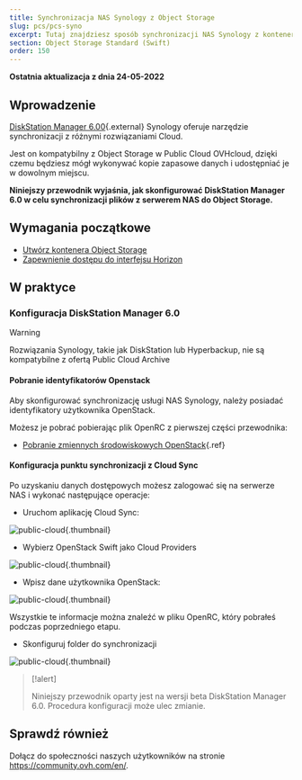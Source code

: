 ```yaml
---
title: Synchronizacja NAS Synology z Object Storage
slug: pcs/pcs-syno
excerpt: Tutaj znajdziesz sposób synchronizacji NAS Synology z kontenerem.
section: Object Storage Standard (Swift)
order: 150
---
```


**Ostatnia aktualizacja z dnia 24-05-2022**

## Wprowadzenie

[DiskStation Manager 6.00](https://www.synology.com/en-global/dsm/6.0beta){.external} Synology oferuje narzędzie synchronizacji z różnymi rozwiązaniami Cloud.

Jest on kompatybilny z Object Storage w Public Cloud OVHcloud, dzięki czemu będziesz mógł wykonywać kopie zapasowe danych i udostępniać je w dowolnym miejscu.

**Niniejszy przewodnik wyjaśnia, jak skonfigurować DiskStation Manager 6.0 w celu synchronizacji plików z serwerem NAS do Object Storage.**

## Wymagania początkowe

- [Utwórz kontenera Object Storage](https://docs.ovh.com/pl/storage/pcs/create-container/)
- [Zapewnienie dostępu do interfejsu Horizon](../../../public-cloud/tworzenie-i-usuwanie-uzytkownika-openstack/#tworzenie-uzytkownika-openstack)

## W praktyce

### Konfiguracja DiskStation Manager 6.0

> [!warning]
>
> Rozwiązania Synology, takie jak DiskStation lub Hyperbackup, nie są kompatybilne z ofertą Public Cloud Archive
>

#### Pobranie identyfikatorów Openstack

Aby skonfigurować synchronizację usługi NAS Synology, należy posiadać identyfikatory użytkownika OpenStack.

Możesz je pobrać pobierając plik OpenRC z pierwszej części przewodnika:

- [Pobranie zmiennych środowiskowych OpenStack](../../../public-cloud/zmienne-srodowiskowe-openstack/#etap-1-zgromadzenie-zmiennych){.ref}

#### Konfiguracja punktu synchronizacji z Cloud Sync

Po uzyskaniu danych dostępowych możesz zalogować się na serwerze NAS i wykonać następujące operacje:

- Uruchom aplikację Cloud Sync:

![public-cloud](images/3791.png){.thumbnail}

- Wybierz OpenStack Swift jako Cloud Providers

![public-cloud](images/3788.png){.thumbnail}

- Wpisz dane użytkownika OpenStack:

![public-cloud](images/3792.png){.thumbnail}

Wszystkie te informacje można znaleźć w pliku OpenRC, który pobrałeś podczas poprzedniego etapu.

- Skonfiguruj folder do synchronizacji

![public-cloud](images/3790.png){.thumbnail}

> [!alert]
>
> Niniejszy przewodnik oparty jest na wersji beta DiskStation Manager 6.0. Procedura konfiguracji może ulec zmianie.
>

## Sprawdź również

Dołącz do społeczności naszych użytkowników na stronie <https://community.ovh.com/en/>.
